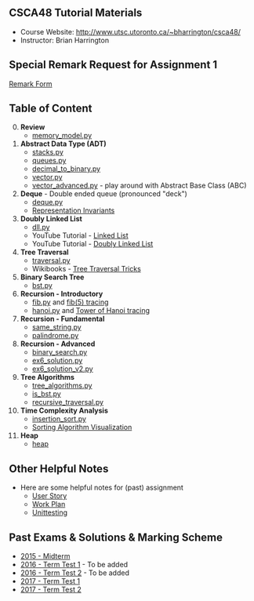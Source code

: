 CSCA48 Tutorial Materials
---------------
+ Course Website: http://www.utsc.utoronto.ca/~bharrington/csca48/
+ Instructor: Brian Harrington

Special Remark Request for Assignment 1
---------------
[Remark Form](./remark.txt)

Table of Content
---------------
0. <b>Review</b>
    + [memory_model.py](./00_Review/memory_model.py)
1. <b>Abstract Data Type (ADT)</b>
    + [stacks.py](./01_ADT/stacks.py)
    + [queues.py](./01_ADT/queues.py)
    + [decimal_to_binary.py](./01_ADT/decimal_to_binary.py)
    + [vector.py](./01_ADT/vector.py)
    + [vector_advanced.py](./01_ADT/vector_advanced.py) - play around with Abstract Base Class (ABC)
2. <b>Deque</b> - Double ended queue (pronounced "deck")
	+ [deque.py](./02_Deque/deque.py)
	+ [Representation Invariants](https://www.cs.cmu.edu/~rwh/introsml/techniques/repinv.htm)
3. <b>Doubly Linked List</b>
	+ [dll.py](./03_Doubly_Linked_List/dll.py)
	+ YouTube Tutorial - [Linked List](https://www.youtube.com/watch?v=Ast5sKQXxEU)
	+ YouTube Tutorial - [Doubly Linked List](https://www.youtube.com/watch?v=sDP_pReYNEc)
4. <b>Tree Traversal</b>
    + [traversal.py](./04_Tree_Traversal/traversal.py)
    + Wikibooks - [Tree Traversal Tricks](https://en.wikibooks.org/wiki/A-level_Computing_2009/AQA/Problem_Solving,_Programming,_Operating_Systems,_Databases_and_Networking/Programming_Concepts/Tree_traversal_algorithms_for_a_binary_tree)
5. <b>Binary Search Tree</b>
    + [bst.py](./05_Binary_Search_Tree/bst.py)
6. <b>Recursion - Introductory</b>
    + [fib.py](./06_Recursion/fib.py) and [fib(5) tracing](./06_Recursion/fib_trace.jpg)
    + [hanoi.py](./06_Recursion/hanoi.py) and [Tower of Hanoi tracing](./06_Recursion/hanoi_trace.jpg)
7. <b>Recursion - Fundamental</b>
    + [same_string.py](./07_MoreRecursion/same_string.py)
    + [palindrome.py](./07_MoreRecursion/palindrome.py)
8. <b>Recursion - Advanced</b>
    + [binary_search.py](./08_EvenMoreRecursion/binary_search.py)
    + [ex6_solution.py](./08_EvenMoreRecursion/ex6_solution.py)
    + [ex6_solution_v2.py](./08_EvenMoreRecursion/ex6_solution_v2.py)
9. <b>Tree Algorithms</b>
    + [tree_algorithms.py](./09_Tree_Algorithms/tree_algorithms.py)
    + [is_bst.py](./09_Tree_Algorithms/is_bst.py)
    + [recursive_traversal.py](./09_Tree_Algorithms/recursive_traversal.py)
10. <b>Time Complexity Analysis</b>
    + [insertion_sort.py](./10_Complexity_Analysis/insertion_sort.py)
    + [Sorting Algorithm Visualization](https://www.cs.usfca.edu/~galles/visualization/ComparisonSort.html)
11. <b>Heap</b>
    + [heap](./11_Heap/heap.py)


Other Helpful Notes
---------------
+ Here are some helpful notes for (past) assignment
    + [User Story](./Other_Notes/user_story.md)
    + [Work Plan](./Other_Notes/work_plan.md)
    + [Unittesting](./Other_Notes/testing.pdf)


Past Exams & Solutions & Marking Scheme
---------------
+ [2015 - Midterm](./TT_solution_W2015.md)
+ [2016 - Term Test 1]() - To be added
+ [2016 - Term Test 2]() - To be added
+ [2017 - Term Test 1](./TT1_solution_W2017.md)
+ [2017 - Term Test 2](./TT2_solution_W2017.md)
